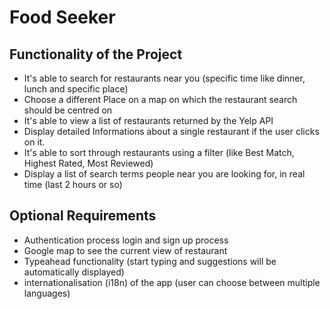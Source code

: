 # Food Seeker

## Functionality of the Project

- It's able to search for restaurants near you (specific time like dinner, lunch and specific place)
- Choose a different Place on a map on which the restaurant search should be centred on
- It's able to view a list of restaurants returned by the Yelp API
- Display detailed Informations about a single restaurant if the user clicks on it.
- It's able to sort through restaurants using a filter (like Best Match, Highest Rated, Most Reviewed)
- Display a list of search terms people near you are looking for, in real time (last 2 hours or so)

## Optional Requirements

- Authentication process login and sign up process
- Google map to see the current view of restaurant
- Typeahead functionality (start typing and suggestions will be automatically displayed)
- internationalisation (i18n) of the app (user can choose between multiple languages)